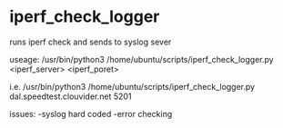 # iperf_check_logger

runs iperf check and sends to syslog sever

useage:  /usr/bin/python3 /home/ubuntu/scripts/iperf_check_logger.py <iperf_server> <iperf_poret>

i.e. /usr/bin/python3 /home/ubuntu/scripts/iperf_check_logger.py dal.speedtest.clouvider.net 5201

issues:
-syslog hard coded
-error checking
